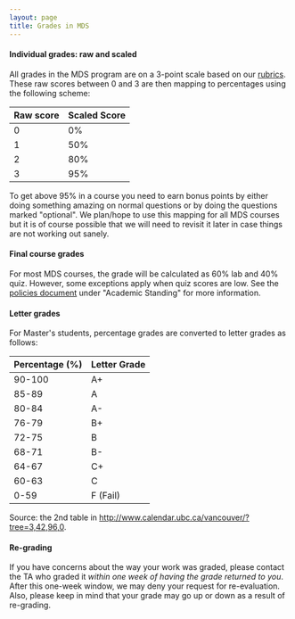 ```yaml
---
layout: page
title: Grades in MDS
---
```


#### Individual grades: raw and scaled

All grades in the MDS program are on a 3-point scale based on our [rubrics](https://github.com/UBC-MDS/public/tree/master/rubric).
These raw scores between 0 and 3 are then mapping to percentages using the following scheme:

| Raw score | Scaled Score |
|-----------|---------|
| 0 | 0% |
| 1 | 50% |
| 2 | 80% |
| 3 | 95% |

To get above 95% in a course you need to earn bonus points by either doing something amazing on normal questions or by doing
the questions marked "optional".
We plan/hope to use this mapping for all MDS courses but it is of course possible that we will need to
revisit it later in case things are not working out sanely.

#### Final course grades

For most MDS courses, the grade will be calculated as 60% lab and 40% quiz. However, some exceptions apply when quiz scores are low.
See the [policies document](/policies/) under "Academic Standing" for more information.

#### Letter grades
For Master's students, percentage grades are converted to letter grades as follows:

| Percentage (%) |	Letter Grade|
|---------------|---------------|
| 90-100 | 	A+ |
| 85-89 | 	A |
| 80-84 |	A- |
| 76-79 | 	B+ |
| 72-75 |	B |
| 68-71 |	B- |
| 64-67 |	C+ |
| 60-63 |	C |
| 0-59 	| F (Fail)  |

Source: the 2nd table in http://www.calendar.ubc.ca/vancouver/?tree=3,42,96,0.

#### Re-grading

If you have concerns about the way your work was graded, please contact the TA who graded it _within one week of having the grade returned to you_. After this one-week window, we may deny your request for re-evaluation. Also, please keep in mind that your grade may go up or down as a result of re-grading.
